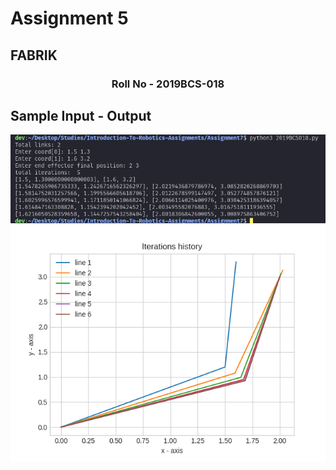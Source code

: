 # Assignment 5

## FABRIK

<h3 align="center">Roll No - 2019BCS-018</h2>

## Sample Input - Output

<img src="in-out-screenshot.png">

<img src="screenshot.png">

